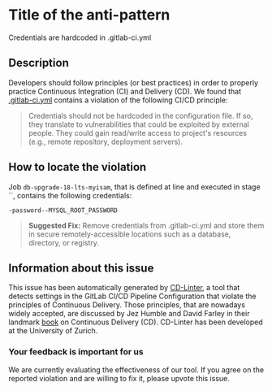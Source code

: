 
# Title of the anti-pattern
Credentials are hardcoded in .gitlab-ci.yml

## Description
Developers should follow principles (or best practices) in order to properly practice Continuous Integration (CI) and Delivery (CD).
We found that [.gitlab-ci.yml](https://gitlab.com/tikiwiki/tiki/blob/master/.gitlab-ci.yml) contains a violation of the following CI/CD principle:

> Credentials should not be hardcoded in the configuration file. 
If so, they translate to vulnerabilities that could be exploited by external people. They could gain read/write access to project's resources (e.g., remote repository, deployment servers).

## How to locate the violation

Job `db-upgrade-18-lts-myisam`, that is defined at line  and executed in stage ``, contains the following credentials:

```
-password--MYSQL_ROOT_PASSWORD
```

> **Suggested Fix:** Remove credentials from .gitlab-ci.yml and store them in secure remotely-accessible locations such as a database, directory, or registry.

## Information about this issue

This issue has been automatically generated by [CD-Linter](https://gitlab.com/Jancso/configuration-analytics), a tool that detects settings in the GitLab CI/CD Pipeline Configuration that violate the principles of Continuous Delivery. Those principles, that are nowadays widely accepted, are discussed by Jez Humble and David Farley in their landmark [book](https://www.oreilly.com/library/view/continuous-delivery-reliable/9780321670250/) on Continuous Delivery (CD). CD-Linter has been developed at the University of Zurich.

### Your feedback is important for us
We are currently evaluating the effectiveness of our tool. If you agree on the reported violation and are willing to fix it, please upvote this issue.